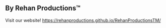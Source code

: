 ## By Rehan Productions™️

Visit our website! https://rehanproductions.github.io/RehanProductionsTM/
